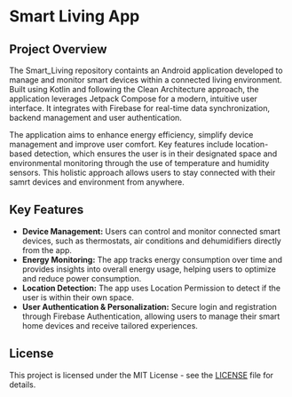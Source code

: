 # Smart Living App

## Project Overview

The Smart_Living repository containts an Android application developed to manage and monitor smart devices within a connected living environment. Built using Kotlin and following the Clean Architecture approach, the application leverages Jetpack Compose for a modern, intuitive user interface. It integrates with Firebase for real-time data synchronization, backend management and user authentication.

The application aims to enhance energy efficiency, simplify device management and improve user comfort. Key features include location-based detection, which ensures the user is in their designated space and environmental monitoring through the use of temperature and humidity sensors. This holistic approach allows users to stay connected with their samrt devices and environment from anywhere.

## Key Features

- **Device Management:** Users can control and monitor connected smart devices, such as thermostats, air conditions and dehumidifiers directly from the app.
- **Energy Monitoring:** The app tracks energy consumption over time and provides insights into overall energy usage, helping users to optimize and reduce power consumption.
- **Location Detection:** The app uses Location Permission to detect if the user is within their own space.
- **User Authentication & Personalization:** Secure login and registration through Firebase Authentication, allowing users to manage their smart home devices and receive tailored experiences.



## License

This project is licensed under the MIT License - see the [LICENSE](./LICENSE) file for details.
